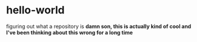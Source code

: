 # hello-world
figuring out what a repository is
**damn son, this is actually kind of cool and I've been thinking about this wrong for a long time**
